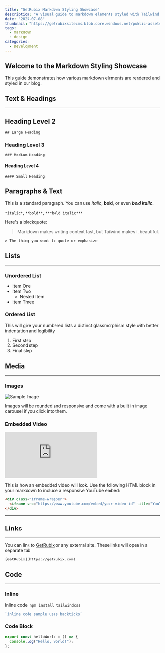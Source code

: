 ```yaml
---
title: "GetRubix Markdown Styling Showcase"
description: "A visual guide to markdown elements styled with Tailwind Prose"
date: "2025-07-08"
thumbnail: "https://getrubixsitecms.blob.core.windows.net/public-assets/content/v1/mardown-glass-tile-blog.png"
tags:
  - markdown
  - design
categories:
  - Development
---
```


## Welcome to the Markdown Styling Showcase

This guide demonstrates how various markdown elements are rendered and styled in our blog.


##  Text & Headings
---

## Heading Level 2
`## Large Heading`

### Heading Level 3
`### Medium Heading`

#### Heading Level 4
`#### Small Heading`

## Paragraphs & Text

This is a standard paragraph. You can use *italic*, **bold**, or even ***bold italic***.

`*italic*`, `**bold**`, `***bold italic***`

Here's a blockquote:

> Markdown makes writing content fast, but Tailwind makes it beautiful.

`> The thing you want to quote or emphasize`


## Lists
---

### Unordered List

- Item One
- Item Two
  - Nested Item
- Item Three

### Ordered List
This will give your numbered lists a distinct glassmorphism style with better indentation and legibility.

1. First step
2. Second step
3. Final step


## Media
---

### Images

![Sample Image](https://placehold.co/600x200?text=Image+Preview)

Images will be rounded and responsive and come with a built in image carousel if you click into them.

### Embedded Video

<div class="iframe-wrapper">
  <iframe src="https://www.youtube.com/embed/4y6u5OIn73g?feature=oembed" title="YouTube video player" frameborder="0" allowfullscreen></iframe>
</div>

This is how an embedded video will look. Use the following HTML block in your markdown to include a responsive YouTube embed:

```html
<div class="iframe-wrapper">
  <iframe src="https://www.youtube.com/embed/your-video-id" title="YouTube video player" frameborder="0" allowfullscreen></iframe>
</div>
```

---

## Links
---

You can link to [GetRubix](https://getrubix.com) or any external site. These links will open in a separate tab

```html
[GetRubix](https://getrubix.com)
```

## Code
---

### Inline

Inline code: `npm install tailwindcss`
```ts
`inline code sample uses backticks`
```

### Code Block

```ts
export const helloWorld = () => {
  console.log("Hello, world!");
};
```